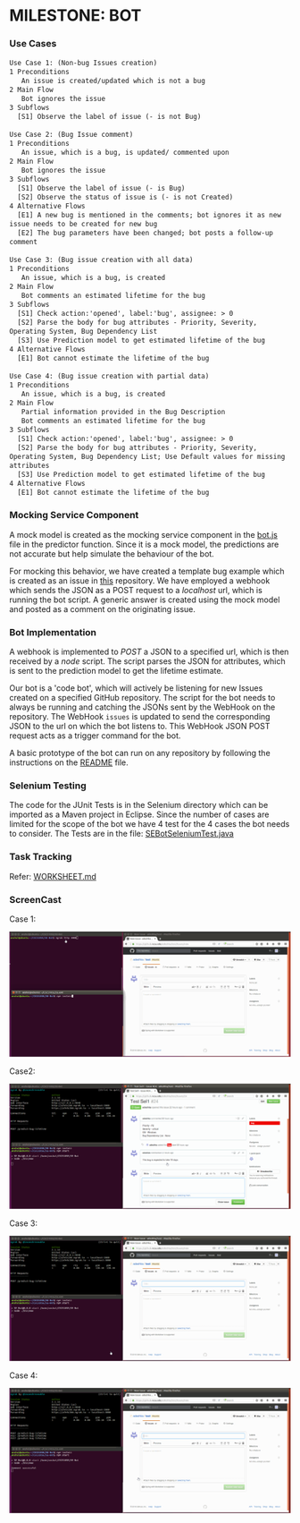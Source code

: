 # MILESTONE: BOT


### Use Cases
```
Use Case 1: (Non-bug Issues creation)
1 Preconditions
   An issue is created/updated which is not a bug
2 Main Flow
   Bot ignores the issue
3 Subflows
  [S1] Observe the label of issue (- is not Bug)
  
Use Case 2: (Bug Issue comment)
1 Preconditions
   An issue, which is a bug, is updated/ commented upon
2 Main Flow
   Bot ignores the issue
3 Subflows
  [S1] Observe the label of issue (- is Bug)
  [S2] Observe the status of issue is (- is not Created)
4 Alternative Flows
  [E1] A new bug is mentioned in the comments; bot ignores it as new issue needs to be created for new bug
  [E2] The bug parameters have been changed; bot posts a follow-up comment

Use Case 3: (Bug issue creation with all data)
1 Preconditions
   An issue, which is a bug, is created
2 Main Flow
   Bot comments an estimated lifetime for the bug
3 Subflows
  [S1] Check action:'opened', label:'bug', assignee: > 0
  [S2] Parse the body for bug attributes - Priority, Severity, Operating System, Bug Dependency List
  [S3] Use Prediction model to get estimated lifetime of the bug
4 Alternative Flows
  [E1] Bot cannot estimate the lifetime of the bug

Use Case 4: (Bug issue creation with partial data)
1 Preconditions
   An issue, which is a bug, is created
2 Main Flow
   Partial information provided in the Bug Description
   Bot comments an estimated lifetime for the bug
3 Subflows
  [S1] Check action:'opened', label:'bug', assignee: > 0
  [S2] Parse the body for bug attributes - Priority, Severity, Operating System, Bug Dependency List; Use Default values for missing attributes
  [S3] Use Prediction model to get estimated lifetime of the bug
4 Alternative Flows
  [E1] Bot cannot estimate the lifetime of the bug
```

### Mocking Service Component
A mock model is created as the mocking service component in the [bot.js](bot.js) file in the predictor function. Since it is a mock model, the predictions are not accurate but help simulate the behaviour of the bot.

For mocking this behavior, we have created a template bug example which is created as an issue in [this](https://github.ncsu.edu/adeshka/SE-Bot/) repository. We have employed a webhook which sends the JSON as a POST request to a *localhost* url, which is running the bot script.
A generic answer is created using the mock model and posted as a comment on the originating issue.


### Bot Implementation

A webhook is implemented to *POST* a JSON to a specified url, which is then received by a *node* script.
The script parses the JSON for attributes, which is sent to the prediction model to get the lifetime estimate.

Our bot is a 'code bot', which will actively be listening for new Issues created on a specified GitHub repository. The script for the bot needs to always be running and catching the JSONs sent by the WebHook on the repository.
The WebHook `issues` is updated to send the corresponding JSON to the url on which the bot listens to. This WebHook JSON POST request acts as a trigger command for the bot.

A basic prototype of the bot can run on any repository by following the instructions on the [README](README.md) file.


### Selenium Testing
The code for the JUnit Tests is in the Selenium directory which can be imported as a Maven project in Eclipse. Since the number of cases are limited for the scope of the bot we have 4 test for the 4 cases the bot needs to consider.
The Tests are in the file: [SEBotSeleniumTest.java](https://github.ncsu.edu/adeshka/SE-Bot/blob/master/Selenium/src/test/java/UnitTests.java)



### Task Tracking
Refer: [WORKSHEET.md](/WORKSHEET.md)


### ScreenCast
Case 1:


![Working BOT](/images/screencast1.gif)

Case2:


![Working BOT](/images/screencast2.gif)

Case 3:


![Working BOT](/images/screencast3.gif)

Case 4:


![Working BOT](/images/screencast4.gif)
